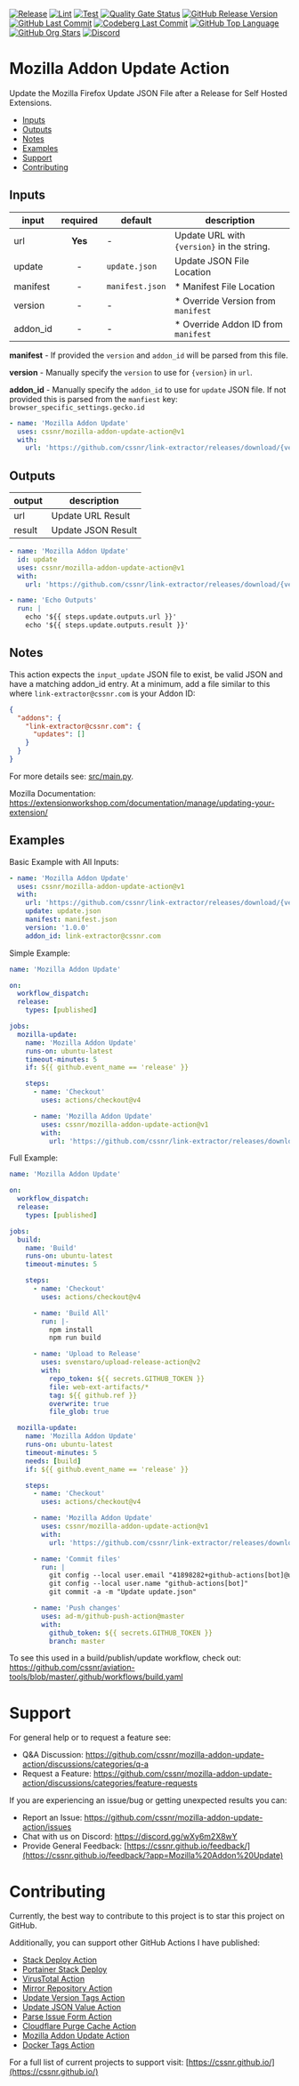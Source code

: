 [![Release](https://img.shields.io/github/actions/workflow/status/cssnr/mozilla-addon-update-action/release.yaml?logo=github&logoColor=white&label=release)](https://github.com/cssnr/mozilla-addon-update-action/actions/workflows/release.yaml)
[![Lint](https://img.shields.io/github/actions/workflow/status/cssnr/mozilla-addon-update-action/lint.yaml?logo=github&logoColor=white&label=lint)](https://github.com/cssnr/mozilla-addon-update-action/actions/workflows/lint.yaml)
[![Test](https://img.shields.io/github/actions/workflow/status/cssnr/mozilla-addon-update-action/test.yaml?logo=github&logoColor=white&label=test)](https://github.com/cssnr/mozilla-addon-update-action/actions/workflows/test.yaml)
[![Quality Gate Status](https://sonarcloud.io/api/project_badges/measure?project=cssnr_mozilla-addon-update-action&metric=alert_status)](https://sonarcloud.io/summary/new_code?id=cssnr_mozilla-addon-update-action)
[![GitHub Release Version](https://img.shields.io/github/v/release/cssnr/mozilla-addon-update-action?logo=github)](https://github.com/cssnr/mozilla-addon-update-action/releases/latest)
[![GitHub Last Commit](https://img.shields.io/github/last-commit/cssnr/mozilla-addon-update-action?logo=github&logoColor=white&label=updated)](https://github.com/cssnr/mozilla-addon-update-action/graphs/commit-activity)
[![Codeberg Last Commit](https://img.shields.io/gitea/last-commit/cssnr/mozilla-addon-update-action/master?gitea_url=https%3A%2F%2Fcodeberg.org%2F&logo=codeberg&logoColor=white&label=updated)](https://codeberg.org/cssnr/mozilla-addon-update-action)
[![GitHub Top Language](https://img.shields.io/github/languages/top/cssnr/mozilla-addon-update-action?logo=htmx&logoColor=white)](https://github.com/cssnr/mozilla-addon-update-action)
[![GitHub Org Stars](https://img.shields.io/github/stars/cssnr?style=flat&logo=github&logoColor=white)](https://cssnr.github.io/)
[![Discord](https://img.shields.io/discord/899171661457293343?logo=discord&logoColor=white&label=discord&color=7289da)](https://discord.gg/wXy6m2X8wY)

# Mozilla Addon Update Action

Update the Mozilla Firefox Update JSON File after a Release for Self Hosted Extensions.

- [Inputs](#Inputs)
- [Outputs](#Outputs)
- [Notes](#Notes)
- [Examples](#Examples)
- [Support](#Support)
- [Contributing](#Contributing)

## Inputs

| input    | required | default         | description                                |
| -------- | :------: | --------------- | ------------------------------------------ |
| url      | **Yes**  | -               | Update URL with `{version}` in the string. |
| update   |    -     | `update.json`   | Update JSON File Location                  |
| manifest |    -     | `manifest.json` | \* Manifest File Location                  |
| version  |    -     | -               | \* Override Version from `manifest`        |
| addon_id |    -     | -               | \* Override Addon ID from `manifest`       |

**manifest** - If provided the `version` and `addon_id` will be parsed from this file.

**version** - Manually specify the `version` to use for `{version}` in `url`.

**addon_id** - Manually specify the `addon_id` to use for `update` JSON file.
If not provided this is parsed from the `manfiest` key: `browser_specific_settings.gecko.id`

```yaml
- name: 'Mozilla Addon Update'
  uses: cssnr/mozilla-addon-update-action@v1
  with:
    url: 'https://github.com/cssnr/link-extractor/releases/download/{version}/link_extractor-firefox.xpi'
```

## Outputs

| output | description        |
| ------ | ------------------ |
| url    | Update URL Result  |
| result | Update JSON Result |

```yaml
- name: 'Mozilla Addon Update'
  id: update
  uses: cssnr/mozilla-addon-update-action@v1
  with:
    url: 'https://github.com/cssnr/link-extractor/releases/download/{version}/link_extractor-firefox.xpi'

- name: 'Echo Outputs'
  run: |
    echo '${{ steps.update.outputs.url }}'
    echo '${{ steps.update.outputs.result }}'
```

## Notes

This action expects the `input_update` JSON file to exist, be valid JSON and have a matching addon_id entry.
At a minimum, add a file similar to this where `link-extractor@cssnr.com` is your Addon ID:

```json
{
  "addons": {
    "link-extractor@cssnr.com": {
      "updates": []
    }
  }
}
```

For more details see: [src/main.py](src/main.py).

Mozilla Documentation: https://extensionworkshop.com/documentation/manage/updating-your-extension/

## Examples

Basic Example with All Inputs:

```yaml
- name: 'Mozilla Addon Update'
  uses: cssnr/mozilla-addon-update-action@v1
  with:
    url: 'https://github.com/cssnr/link-extractor/releases/download/{version}/link_extractor-firefox.xpi'
    update: update.json
    manifest: manifest.json
    version: '1.0.0'
    addon_id: link-extractor@cssnr.com
```

Simple Example:

```yaml
name: 'Mozilla Addon Update'

on:
  workflow_dispatch:
  release:
    types: [published]

jobs:
  mozilla-update:
    name: 'Mozilla Addon Update'
    runs-on: ubuntu-latest
    timeout-minutes: 5
    if: ${{ github.event_name == 'release' }}

    steps:
      - name: 'Checkout'
        uses: actions/checkout@v4

      - name: 'Mozilla Addon Update'
        uses: cssnr/mozilla-addon-update-action@v1
        with:
          url: 'https://github.com/cssnr/link-extractor/releases/download/{version}/link_extractor-firefox.xpi'
```

Full Example:

```yaml
name: 'Mozilla Addon Update'

on:
  workflow_dispatch:
  release:
    types: [published]

jobs:
  build:
    name: 'Build'
    runs-on: ubuntu-latest
    timeout-minutes: 5

    steps:
      - name: 'Checkout'
        uses: actions/checkout@v4

      - name: 'Build All'
        run: |-
          npm install
          npm run build

      - name: 'Upload to Release'
        uses: svenstaro/upload-release-action@v2
        with:
          repo_token: ${{ secrets.GITHUB_TOKEN }}
          file: web-ext-artifacts/*
          tag: ${{ github.ref }}
          overwrite: true
          file_glob: true

  mozilla-update:
    name: 'Mozilla Addon Update'
    runs-on: ubuntu-latest
    timeout-minutes: 5
    needs: [build]
    if: ${{ github.event_name == 'release' }}

    steps:
      - name: 'Checkout'
        uses: actions/checkout@v4

      - name: 'Mozilla Addon Update'
        uses: cssnr/mozilla-addon-update-action@v1
        with:
          url: 'https://github.com/cssnr/link-extractor/releases/download/{version}/link_extractor-firefox.xpi'

      - name: 'Commit files'
        run: |
          git config --local user.email "41898282+github-actions[bot]@users.noreply.github.com"
          git config --local user.name "github-actions[bot]"
          git commit -a -m "Update update.json"

      - name: 'Push changes'
        uses: ad-m/github-push-action@master
        with:
          github_token: ${{ secrets.GITHUB_TOKEN }}
          branch: master
```

To see this used in a build/publish/update workflow, check out:  
https://github.com/cssnr/aviation-tools/blob/master/.github/workflows/build.yaml

# Support

For general help or to request a feature see:

- Q&A Discussion: https://github.com/cssnr/mozilla-addon-update-action/discussions/categories/q-a
- Request a Feature: https://github.com/cssnr/mozilla-addon-update-action/discussions/categories/feature-requests

If you are experiencing an issue/bug or getting unexpected results you can:

- Report an Issue: https://github.com/cssnr/mozilla-addon-update-action/issues
- Chat with us on Discord: https://discord.gg/wXy6m2X8wY
- Provide General Feedback: [https://cssnr.github.io/feedback/](https://cssnr.github.io/feedback/?app=Mozilla%20Addon%20Update)

# Contributing

Currently, the best way to contribute to this project is to star this project on GitHub.

Additionally, you can support other GitHub Actions I have published:

- [Stack Deploy Action](https://github.com/cssnr/stack-deploy-action?tab=readme-ov-file#readme)
- [Portainer Stack Deploy](https://github.com/cssnr/portainer-stack-deploy-action?tab=readme-ov-file#readme)
- [VirusTotal Action](https://github.com/cssnr/virustotal-action?tab=readme-ov-file#readme)
- [Mirror Repository Action](https://github.com/cssnr/mirror-repository-action?tab=readme-ov-file#readme)
- [Update Version Tags Action](https://github.com/cssnr/update-version-tags-action?tab=readme-ov-file#readme)
- [Update JSON Value Action](https://github.com/cssnr/update-json-value-action?tab=readme-ov-file#readme)
- [Parse Issue Form Action](https://github.com/cssnr/parse-issue-form-action?tab=readme-ov-file#readme)
- [Cloudflare Purge Cache Action](https://github.com/cssnr/cloudflare-purge-cache-action?tab=readme-ov-file#readme)
- [Mozilla Addon Update Action](https://github.com/cssnr/mozilla-addon-update-action?tab=readme-ov-file#readme)
- [Docker Tags Action](https://github.com/cssnr/docker-tags-action?tab=readme-ov-file#readme)

For a full list of current projects to support visit: [https://cssnr.github.io/](https://cssnr.github.io/)
